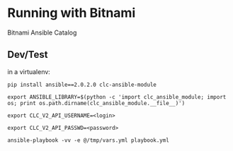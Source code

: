 # Running with Bitnami

Bitnami Ansible Catalog

## Dev/Test

in a virtualenv: 

`pip install ansible==2.0.2.0 clc-ansible-module`

`export ANSIBLE_LIBRARY=$(python -c 'import clc_ansible_module; import os; print os.path.dirname(clc_ansible_module.__file__)')`

`export CLC_V2_API_USERNAME=<login>`

`export CLC_V2_API_PASSWD=<password>`

`ansible-playbook -vv -e @/tmp/vars.yml playbook.yml`

